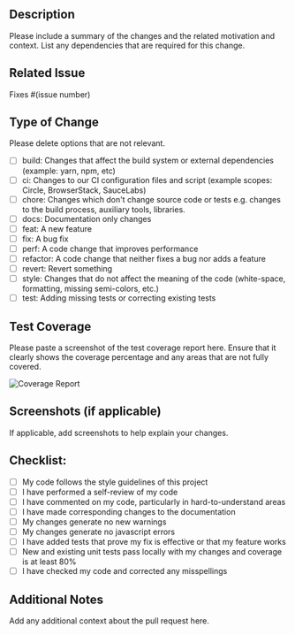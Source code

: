 ## Description

Please include a summary of the changes and the related motivation and context. List any dependencies that are required for this change.

## Related Issue

Fixes #(issue number)

## Type of Change

Please delete options that are not relevant.

- [ ] build: Changes that affect the build system or external dependencies (example: yarn, npm, etc)
- [ ] ci: Changes to our CI configuration files and script (example scopes: Circle, BrowserStack, SauceLabs)
- [ ] chore: Changes which don't change source code or tests e.g. changes to the build process, auxiliary tools, libraries.
- [ ] docs: Documentation only changes
- [ ] feat: A new feature
- [ ] fix: A bug fix
- [ ] perf: A code change that improves performance
- [ ] refactor: A code change that neither fixes a bug nor adds a feature
- [ ] revert: Revert something
- [ ] style: Changes that do not affect the meaning of the code (white-space, formatting, missing semi-colors, etc.)
- [ ] test: Adding missing tests or correcting existing tests

## Test Coverage

Please paste a screenshot of the test coverage report here. Ensure that it clearly shows the coverage percentage and any areas that are not fully covered.

![Coverage Report](url-to-screenshot)

## Screenshots (if applicable)

If applicable, add screenshots to help explain your changes.

## Checklist:

- [ ] My code follows the style guidelines of this project
- [ ] I have performed a self-review of my code
- [ ] I have commented on my code, particularly in hard-to-understand areas
- [ ] I have made corresponding changes to the documentation
- [ ] My changes generate no new warnings
- [ ] My changes generate no javascript errors
- [ ] I have added tests that prove my fix is effective or that my feature works
- [ ] New and existing unit tests pass locally with my changes and coverage is at least 80%
- [ ] I have checked my code and corrected any misspellings

## Additional Notes

Add any additional context about the pull request here.